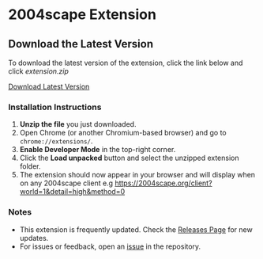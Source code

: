 # 2004scape Extension

## Download the Latest Version

To download the latest version of the extension, click the link below and click *extension.zip*

[Download Latest Version](https://github.com/Operativekiwi/2004scape-extension/releases/latest)


### Installation Instructions

1. **Unzip the file** you just downloaded.
2. Open Chrome (or another Chromium-based browser) and go to `chrome://extensions/`.
3. **Enable Developer Mode** in the top-right corner.
4. Click the **Load unpacked** button and select the unzipped extension folder.
5. The extension should now appear in your browser and will display when on any 2004scape client e.g https://2004scape.org/client?world=1&detail=high&method=0

### Notes

- This extension is frequently updated. Check the [Releases Page](https://github.com/Operativekiwi/2004scape-extension/releases) for new updates.
- For issues or feedback, open an [issue](https://github.com/Operativekiwi/2004scape-extension/issues) in the repository.

